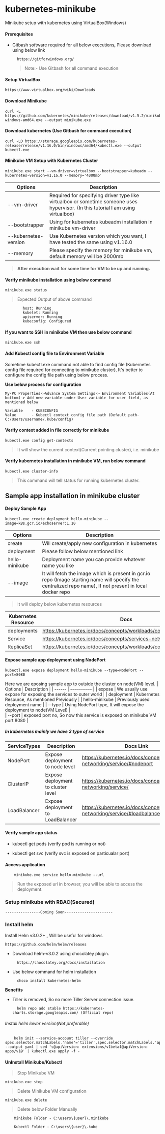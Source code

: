 # kubernetes-minikube

Minikube setup with kubernetes using VirtualBox(Windows)

#### Prerequisites

- Gitbash software required for all below executions, Please download using below link

		https://gitforwindows.org/

	> Note:- Use Gitbash for all command execution
	
#### Setup VirtualBox
	
	https://www.virtualbox.org/wiki/Downloads

#### Download Minikube
 
	curl -L https://github.com/kubernetes/minikube/releases/download/v1.5.2/minikube-windows-amd64.exe --output minikube.exe
	
#### Download kubernetes (Use Gitbash for command execution)
	curl -LO https://storage.googleapis.com/kubernetes-release/release/v1.16.0/bin/windows/amd64/kubectl.exe --output kubectl.exe

#### Minikube VM Setup with Kubernetes Cluster 

	minikube.exe start --vm-driver=virtualbox --bootstrapper=kubeadm --kubernetes-version=v1.16.0 --memory='4000mb'


| Options | Description |
| ------ | ----------- |
| --vm-driver |   Required for specifying driver type like virtualbox or sometime someone uses hypervisor. (In this  tutorial I am using virtualbox)|
| --bootstrapper |   Using for kubernetes kubeadm installation in minikube vm-driver|		
| --kubernetes-version |  Use Kubernetes version which you want, I have tested the same using v1.16.0|
| --memory |  Please specify the memory for minikube vm, default memory will be 2000mb|

> **After execution wait for some time for VM to be up and running.**

#### Verify minikube installation using below command

	minikube.exe status
	
> Expected Output of above command

			host: Running
			kubelet: Running
			apiserver: Running
			kubeconfig: Configured

#### If you want to SSH in minikube VM then use below command 
	
	minikube.exe ssh
	
#### Add Kubectl config file to Environment Variable
	
Sometime kubectl.exe command not able to find config file (Kubernetes config file required for connecting to minikube cluster), It's better to configure the config file path using below process.
	
**Use below process for configuration**

	My-PC Properties->Advance System Settings-> Environment Variables(At bottom)-> Add new variable under User variable for user field, as mentioned below

	Variable 	- KUBECONFIG
	Value		- Kubectl context config file path (Default path- C:/Users/username/.kube/config)

#### Verify context added in file correctly for minikube 
	
	kubectl.exe config get-contexts
	
> It will show the current context(Current pointing cluster), i.e. minikube 
	
#### Verify kubernetes installation in minikube VM, run below command 
	
	kubectl.exe cluster-info
	
> This command will tell status for running kubernetes cluster.

## Sample app installation in minikube cluster 

#### Deploy Sample App
	kubectl.exe create deployment hello-minikube --image=k8s.gcr.io/echoserver:1.10

| Options | Description |
| ------ | ----------- |
| create | Will create/apply new configuration in kubernetes |
| deployment | Please follow below mentioned link |
| hello-minikube | Deployment name you can provide whatever name you like |
| --image |	It will fetch the image which is present in gcr.io repo (Image starting name will specify the centralized repo name), If not present in local docker repo |	

> It will deploy below kubernetes resources

| Kubernetes Resource | Docs |
| ------ | ----------- |
| deployments | https://kubernetes.io/docs/concepts/workloads/controllers/deployment/ |
| Service |	https://kubernetes.io/docs/concepts/services-networking/service/ |
| ReplicaSet | https://kubernetes.io/docs/concepts/workloads/controllers/replicaset/ |


#### Expose sample app deployment using NodePort
	
	kubectl.exe expose deployment hello-minikube --type=NodePort --port=8080 
		
Here we are eposing sample app to outside the cluster on node(VM) level.
| Options | Description |
| ------ | ----------- |
| expose | We usually use expose for exposing the services to outer world | 
| deployment | 	Kubernetes Resource, As mentioned Previously |
| hello-minikube | Previously used deployment name |
| --type | Using NodePort type, It will expose the deployment to node(VM Level) |  
| --port | exposed port no, So now this service is exposed on minikube VM port 8080 |

##### In kubernetes mainly we have 3 type of service

| ServiceTypes	 | Description | Docs Link |
| ------ | ----------- | --------- |
| NodePort | Expose deployment to node level | https://kubernetes.io/docs/concepts/services-networking/service/#nodeport | 
| ClusterIP | Expose deployment to cluster level | https://kubernetes.io/docs/concepts/services-networking/service/ |
| LoadBalancer | Expose deployment to LoadBalancer | https://kubernetes.io/docs/concepts/services-networking/service/#loadbalancer | 

#### Verify sample app status
	
* kubectl get pods (verify pod is running or not)
	
* kubectl get svc (verify svc is exposed on particualar port)
	
#### Access application 	
		
		minikube.exe service hello-minikube --url

> Run the exposed url in browser, you will be able to access the deployment.

### Setup minikube with RBAC(Secured)

    ----------------Coming Soon----------------------

### Install helm 
 Install Helm v3.0.2+ , Will be useful for windows	

    https://github.com/helm/helm/releases

* Download helm-v3.0.2 using chocolatey plugin.

        https://chocolatey.org/docs/installation

* Use below command for helm installation

        choco install kubernetes-helm


**Benefits**
* Tiller is removed, So no more Tiller Server connection issue.

        helm repo add stable https://kubernetes-charts.storage.googleapis.com/ (Official repo)

###### Install helm lower version(Not preferable)

    	helm init --service-account tiller --override spec.selector.matchLabels.'name'='tiller',spec.selector.matchLabels.'app'='helm' --output yaml | sed 's@apiVersion: extensions/v1beta1@apiVersion: apps/v1@' | kubectl.exe apply -f -
	
#### UnInstall Minikube/Kubectl  
> Stop Minikube VM
	
	minikube.exe stop
		
> Delete Minikube VM configuration
		
	minikube.exe delete
		
> Delete below Folder Manually
		
		Minikube Folder - C:\users\{user}\.minikube
		
		Kubectl Folder - C:\users\{user}\.kube	
		
